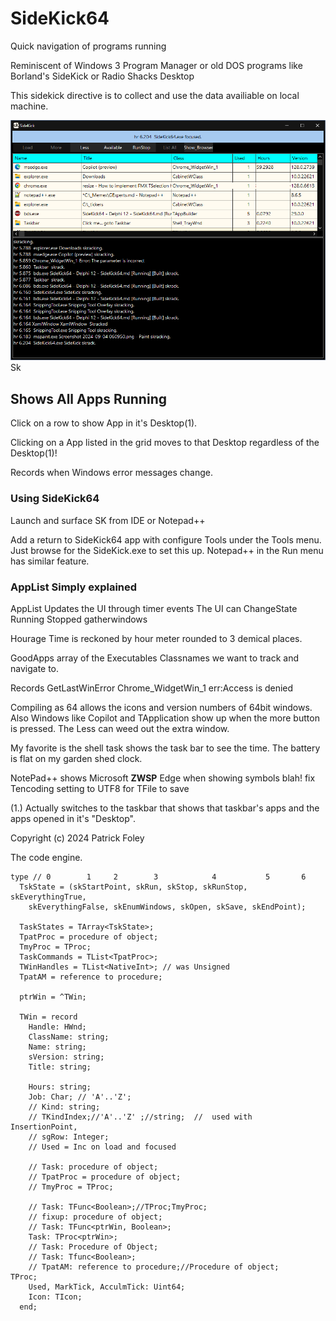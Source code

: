 # SideKick64

Quick navigation of programs running

Reminiscent of Windows 3 Program Manager or old DOS programs like Borland's SideKick or Radio Shacks Desktop

This sidekick directive is to collect and use the data availiable on local machine.

<img src="SideKick64 2024-09-04.png"> Sk</img>

## Shows All Apps Running

Click on a row to show App in it's Desktop(1).

Clicking on a App listed in the grid moves to that Desktop regardless of the Desktop(1)!

Records when Windows error messages change.

### Using SideKick64
Launch and surface SK from IDE or Notepad++

Add a return to SideKick64 app with configure Tools under the Tools menu. Just browse for the SideKick.exe to set this up. Notepad++ in the Run menu has similar feature.

### AppList Simply explained

AppList Updates the UI through timer events
The UI can ChangeState Running Stopped gatherwindows

Hourage Time is reckoned by hour meter rounded to 3 demical places.

GoodApps array of the Executables Classnames we want to track and navigate to.

Records GetLastWinError
  Chrome_WidgetWin_1 err:Access is denied

Compiling as 64 allows the icons and version numbers of 64bit windows. Also Windows like Copilot and TApplication show up when the more button is pressed.  The Less can weed out the extra window.

My favorite is the shell task shows the task bar to see the time.  The battery is flat on my garden shed clock.

 NotePad++ shows Microsoft __ZWSP__ Edge when showing symbols blah!
   fix Tencoding setting to UTF8 for TFile to save

(1.) Actually switches to the taskbar that shows that taskbar's apps and the apps opened in it's "Desktop".

Copyright (c) 2024 Patrick Foley

The code engine.
```
type // 0        1     2        3            4           5       6
  TskState = (skStartPoint, skRun, skStop, skRunStop, skEverythingTrue,
    skEverythingFalse, skEnumWindows, skOpen, skSave, skEndPoint);

  TaskStates = TArray<TskState>;
  TpatProc = procedure of object;
  TmyProc = TProc;
  TaskCommands = TList<TpatProc>;
  TWinHandles = TList<NativeInt>; // was Unsigned
  TpatAM = reference to procedure;

  ptrWin = ^TWin;

  TWin = record
    Handle: HWnd;
    ClassName: string;
    Name: string;
    sVersion: string;
    Title: string;

    Hours: string;
    Job: Char; // 'A'..'Z';
    // Kind: string;
    // TKindIndex;//'A'..'Z' ;//string;  //  used with      InsertionPoint,
    // sgRow: Integer;
    // Used = Inc on load and focused

    // Task: procedure of object;
    // TpatProc = procedure of object;
    // TmyProc = TProc;

    // Task: TFunc<Boolean>;//TProc;TmyProc;
    // fixup: procedure of object;
    // Task: TFunc<ptrWin, Boolean>;
    Task: TProc<ptrWin>;
    // Task: Procedure of Object;
    // Task: Tfunc<Boolean>;
    // TpatAM: reference to procedure;//Procedure of object;            TProc;
    Used, MarkTick, AcculmTick: Uint64;
    Icon: TIcon;
  end;
  ```
